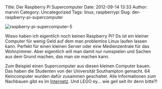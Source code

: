 Title: Der Raspberry Pi Supercomputer
Date: 2012-09-14 13:33
Author: marvin
Category: Uncategorized
Tags: linux, raspberrypi
Slug: der-raspberry-pi-supercomputer

![raspberry-pi-supercomputer-5]({static}/images/raspberry-pi-supercomputer-5.jpg)

Wieso haben ich eigentlich noch keinen Raspberry Pi? Ds ist ein kleiner
Computer für wenig Geld auf dem man problemlos Linux laufen lassen kann.
Perfekt für einen kleinen Server oder eine Medienzentrale für das
Wohnzimmer. Aber eigentlich will man damit nur rumspielen und Sachen aus
dem Grund machen, das man sie machen kann.

Zum Beispiel einen Supercomputer aus diesen kleinen Computer bauen. Das
haben die Studenten von der Universität Southampton gemacht. 64
Keincomputer wurden dafür zusammen geschaltet. Alle Informationen zum
Nachbauen gibt es im
[Internetz](http://www.southampton.ac.uk/~sjc/raspberrypi/index.htm).
Und LEGO ey... wie geil seit ihr denn bitte?!

